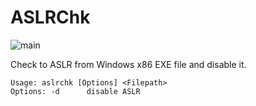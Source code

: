 # ASLRChk

![main](https://i.imgur.com/vrgw68D.png)

Check to ASLR from Windows x86 EXE file and disable it.<br>

```
Usage: aslrchk [Options] <Filepath>
Options: -d      disable ASLR
```
